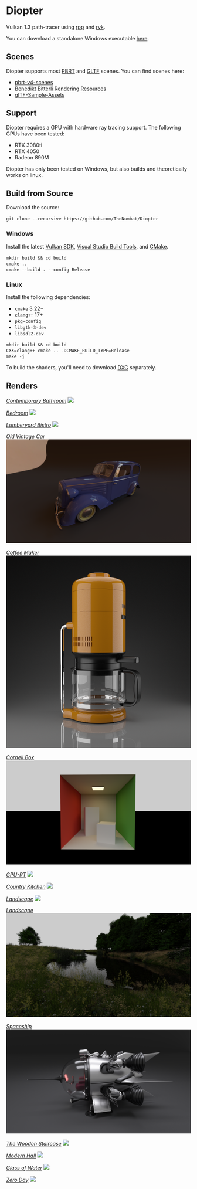 
# Diopter

Vulkan 1.3 path-tracer using [rpp](https://github.com/TheNumbat/rpp) and [rvk](https://github.com/TheNumbat/rvk).

You can download a standalone Windows executable [here](https://github.com/TheNumbat/Diopter/releases/download/v0.1/Diopter.exe).

## Scenes

Diopter supports most [PBRT](https://pbr-book.org/4ed/contents) and [GLTF](https://www.khronos.org/glTF) scenes.
You can find scenes here:

- [pbrt-v4-scenes](https://github.com/mmp/pbrt-v4-scenes)
- [Benedikt Bitterli Rendering Resources](https://benedikt-bitterli.me/resources/)
- [glTF-Sample-Assets](https://github.com/KhronosGroup/glTF-Sample-Assets)

## Support

Diopter requires a GPU with hardware ray tracing support.
The following GPUs have been tested:

- RTX 3080ti
- RTX 4050
- Radeon 890M

Diopter has only been tested on Windows, but also builds and theoretically works on linux.

## Build from Source

Download the source:
```
git clone --recursive https://github.com/TheNumbat/Diopter
```

### Windows

Install the latest [Vulkan SDK](https://vulkan.lunarg.com/), [Visual Studio Build Tools](https://visualstudio.microsoft.com/downloads/?q=build+tools), and [CMake](https://cmake.org/download/).

```
mkdir build && cd build
cmake ..
cmake --build . --config Release
```

### Linux

Install the following dependencies:

- `cmake` 3.22+
- `clang++` 17+
- `pkg-config`
- `libgtk-3-dev`
- `libsdl2-dev`

```
mkdir build && cd build
CXX=clang++ cmake .. -DCMAKE_BUILD_TYPE=Release
make -j
```

To build the shaders, you'll need to download [DXC](https://github.com/microsoft/DirectXShaderCompiler/releases) separately.

## Renders

[_Contemporary Bathroom_](https://benedikt-bitterli.me/resources/)
![](renders/bathroom.png)

[_Bedroom_](https://benedikt-bitterli.me/resources/)
![](renders/bedroom.png)

[_Lumberyard Bistro_](https://developer.nvidia.com/orca/amazon-lumberyard-bistro)
![](renders/bistro.png)

[_Old Vintage Car_](https://benedikt-bitterli.me/resources/)
![](renders/car.png)

[_Coffee Maker_](https://benedikt-bitterli.me/resources/)
![](renders/coffee.png)

[_Cornell Box_](https://benedikt-bitterli.me/resources/)
![](renders/cornell.png)

[_GPU-RT_](https://github.com/TheNumbat/GPU-RT)
![](renders/gears.png)

[_Country Kitchen_](https://benedikt-bitterli.me/resources/)
![](renders/kitchen.png)

[_Landscape_](https://github.com/mmp/pbrt-v4-scenes)
![](renders/landscape.png)

[_Landscape_](https://github.com/mmp/pbrt-v4-scenes)
![](renders/landscape2.png)

[_Spaceship_](https://benedikt-bitterli.me/resources/)
![](renders/spaceship.png)

[_The Wooden Staircase_](https://benedikt-bitterli.me/resources/)
![](renders/staircase.png)

[_Modern Hall_](https://benedikt-bitterli.me/resources/)
![](renders/staircase2.png)

[_Glass of Water_](https://benedikt-bitterli.me/resources/)
![](renders/water.png)

[_Zero Day_](https://github.com/mmp/pbrt-v4-scenes)
![](renders/zeroday.png)

